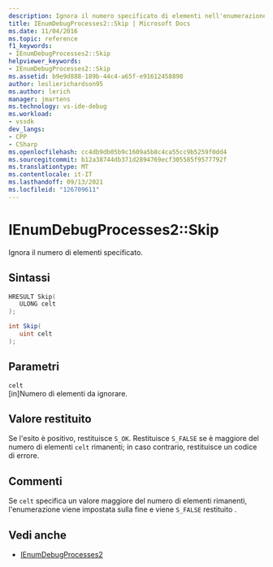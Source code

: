 ```yaml
---
description: Ignora il numero specificato di elementi nell'enumerazione dei processi.
title: IEnumDebugProcesses2::Skip | Microsoft Docs
ms.date: 11/04/2016
ms.topic: reference
f1_keywords:
- IEnumDebugProcesses2::Skip
helpviewer_keywords:
- IEnumDebugProcesses2::Skip
ms.assetid: b9e9d888-189b-44c4-a65f-e91612458898
author: leslierichardson95
ms.author: lerich
manager: jmartens
ms.technology: vs-ide-debug
ms.workload:
- vssdk
dev_langs:
- CPP
- CSharp
ms.openlocfilehash: cc4db9db05b9c1609a5b8c4ca55cc9b5259f0dd4
ms.sourcegitcommit: b12a38744db371d2894769ecf305585f9577792f
ms.translationtype: MT
ms.contentlocale: it-IT
ms.lasthandoff: 09/13/2021
ms.locfileid: "126709611"
---
```

# <a name="ienumdebugprocesses2skip"></a>IEnumDebugProcesses2::Skip
Ignora il numero di elementi specificato.

## <a name="syntax"></a>Sintassi

```cpp
HRESULT Skip(
   ULONG celt
);
```

```csharp
int Skip(
   uint celt
);
```

## <a name="parameters"></a>Parametri
`celt`\
[in]Numero di elementi da ignorare.

## <a name="return-value"></a>Valore restituito
 Se l'esito è positivo, restituisce `S_OK`. Restituisce `S_FALSE` se è maggiore del numero di elementi `celt` rimanenti; in caso contrario, restituisce un codice di errore.

## <a name="remarks"></a>Commenti
 Se `celt` specifica un valore maggiore del numero di elementi rimanenti, l'enumerazione viene impostata sulla fine e viene `S_FALSE` restituito .

## <a name="see-also"></a>Vedi anche
- [IEnumDebugProcesses2](../../../extensibility/debugger/reference/ienumdebugprocesses2.md)
